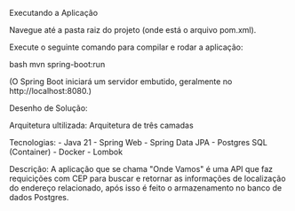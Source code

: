 Executando a Aplicação

  Navegue até a pasta raiz do projeto (onde está o arquivo pom.xml).

  Execute o seguinte comando para compilar e rodar a aplicação:

  bash
  mvn spring-boot:run  

(O Spring Boot iniciará um servidor embutido, geralmente no http://localhost:8080.)

Desenho de Solução:

  Arquitetura ultilizada: Arquitetura de três camadas

  Tecnologias:
    - Java 21
    - Spring Web
    - Spring Data JPA
    - Postgres SQL (Container)
    - Docker
    - Lombok
  
  Descrição: 
    A aplicação que se chama "Onde Vamos" é uma API que faz requicições com CEP 
    para buscar e retornar as informações de localização do endereço relacionado,
    após isso é feito o armazenamento no banco de dados Postgres.


  